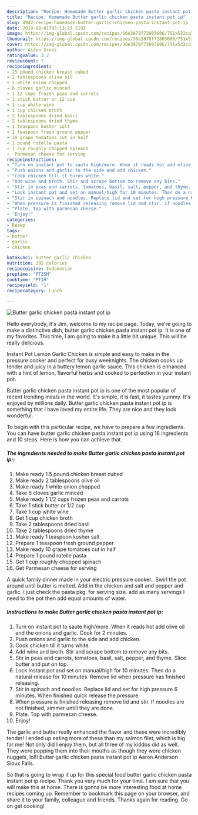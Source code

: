 ```yaml
---
description: "Recipe: Homemade Butter garlic chicken pasta instant pot ip"
title: "Recipe: Homemade Butter garlic chicken pasta instant pot ip"
slug: 4942-recipe-homemade-butter-garlic-chicken-pasta-instant-pot-ip
date: 2019-08-01T05:13:29.519Z
image: https://img-global.cpcdn.com/recipes/36e3878f72803606/751x532cq70/butter-garlic-chicken-pasta-instant-pot-ip-recipe-main-photo.jpg
thumbnail: https://img-global.cpcdn.com/recipes/36e3878f72803606/751x532cq70/butter-garlic-chicken-pasta-instant-pot-ip-recipe-main-photo.jpg
cover: https://img-global.cpcdn.com/recipes/36e3878f72803606/751x532cq70/butter-garlic-chicken-pasta-instant-pot-ip-recipe-main-photo.jpg
author: Aiden Gross
ratingvalue: 3.2
reviewcount: 7
recipeingredient:
- 15 pound chicken breast cubed
- 2 tablespoons olive oil
- 1 white onion chopped
- 6 cloves garlic minced
- 1 12 cups frozen peas and carrots
- 1 stick butter or 12 cup
- 1 cup white wine
- 1 cup chicken broth
- 2 tablespoons dried basil
- 2 tablespoons dried thyme
- 1 teaspoon kosher salt
- 1 teaspoon fresh ground pepper
- 10 grape tomatoes cut in half
- 1 pound rotelle pasta
- 1 cup roughly chopped spinach
-  Parmesan cheese for serving
recipeinstructions:
- "Turn on instant pot to saute high/more. When it reads hot add olive oil and the onions and garlic. Cook for 2 minutes."
- "Push onions and garlic to the side and add chicken."
- "Cook chicken till it turns white."
- "Add wine and broth. Stir and scrape bottom to remove any bits."
- "Stir in peas and carrots, tomatoes, basil, salt, pepper, and thyme. Slice butter and put on top."
- "Lock instant pot and set on manual/high for 10 minutes. Then do a natural release for 10 minutes. Remove lid when pressure has finished releasing."
- "Stir in spinach and noodles. Replace lid and set for high pressure 6 minutes. When finished quick release the pressure."
- "When pressure is finished releasing remove lid and stir. If noodles are not finished, simmer untill they are done."
- "Plate. Top with parmesan cheese."
- "Enjoy!"
categories:
- Resep
tags:
- butter
- garlic
- chicken

katakunci: butter garlic chicken
nutrition: 292 calories
recipecuisine: Indonesian
preptime: "PT35M"
cooktime: "PT1H"
recipeyield: "1"
recipecategory: Lunch

---
```



![Butter garlic chicken pasta instant pot ip](https://img-global.cpcdn.com/recipes/36e3878f72803606/751x532cq70/butter-garlic-chicken-pasta-instant-pot-ip-recipe-main-photo.jpg)

Hello everybody, it's Jim, welcome to my recipe page. Today, we're going to make a distinctive dish, butter garlic chicken pasta instant pot ip. It is one of my favorites. This time, I am going to make it a little bit unique. This will be really delicious.

Instant Pot Lemon Garlic Chicken is simple and easy to make in the pressure cooker and perfect for busy weeknights. The chicken cooks up tender and juicy in a buttery lemon garlic sauce. This chicken is enhanced with a hint of lemon, flavorful herbs and cooked to perfection in your instant pot.

Butter garlic chicken pasta instant pot ip is one of the most popular of recent trending meals in the world. It's simple, it is fast, it tastes yummy. It's enjoyed by millions daily. Butter garlic chicken pasta instant pot ip is something that I have loved my entire life. They are nice and they look wonderful.


To begin with this particular recipe, we have to prepare a few ingredients. You can have butter garlic chicken pasta instant pot ip using 16 ingredients and 10 steps. Here is how you can achieve that.

##### The ingredients needed to make Butter garlic chicken pasta instant pot ip::

1. Make ready 1.5 pound chicken breast cubed
1. Make ready 2 tablespoons olive oil
1. Make ready 1 white onion chopped
1. Take 6 cloves garlic minced
1. Make ready 1 1/2 cups frozen peas and carrots
1. Take 1 stick butter or 1/2 cup
1. Take 1 cup white wine
1. Get 1 cup chicken broth
1. Take 2 tablespoons dried basil
1. Take 2 tablespoons dried thyme
1. Make ready 1 teaspoon kosher salt
1. Prepare 1 teaspoon fresh ground pepper
1. Make ready 10 grape tomatoes cut in half
1. Prepare 1 pound rotelle pasta
1. Get 1 cup roughly chopped spinach
1. Get  Parmesan cheese for serving


A quick family dinner made in your electric pressure cooker.. Swirl the pot around until butter is melted. Add in the chicken and salt and pepper and garlic. I just check the pasta pkg. for serving size. add as many servings I need to the pot then add equal amounts of water. 

##### Instructions to make Butter garlic chicken pasta instant pot ip:

1. Turn on instant pot to saute high/more. When it reads hot add olive oil and the onions and garlic. Cook for 2 minutes.
1. Push onions and garlic to the side and add chicken.
1. Cook chicken till it turns white.
1. Add wine and broth. Stir and scrape bottom to remove any bits.
1. Stir in peas and carrots, tomatoes, basil, salt, pepper, and thyme. Slice butter and put on top.
1. Lock instant pot and set on manual/high for 10 minutes. Then do a natural release for 10 minutes. Remove lid when pressure has finished releasing.
1. Stir in spinach and noodles. Replace lid and set for high pressure 6 minutes. When finished quick release the pressure.
1. When pressure is finished releasing remove lid and stir. If noodles are not finished, simmer untill they are done.
1. Plate. Top with parmesan cheese.
1. Enjoy!


The garlic and butter really enhanced the flavor and these were incredibly tender! I ended up eating more of these than my salmon filet, which is big for me! Not only did I enjoy them, but all three of my kiddos did as well. They were popping them into their mouths as though they were chicken nuggets, lol!! Butter garlic chicken pasta instant pot ip Aaron Anderson Sioux Falls. 

So that is going to wrap it up for this special food butter garlic chicken pasta instant pot ip recipe. Thank you very much for your time. I am sure that you will make this at home. There is gonna be more interesting food at home recipes coming up. Remember to bookmark this page on your browser, and share it to your family, colleague and friends. Thanks again for reading. Go on get cooking!
